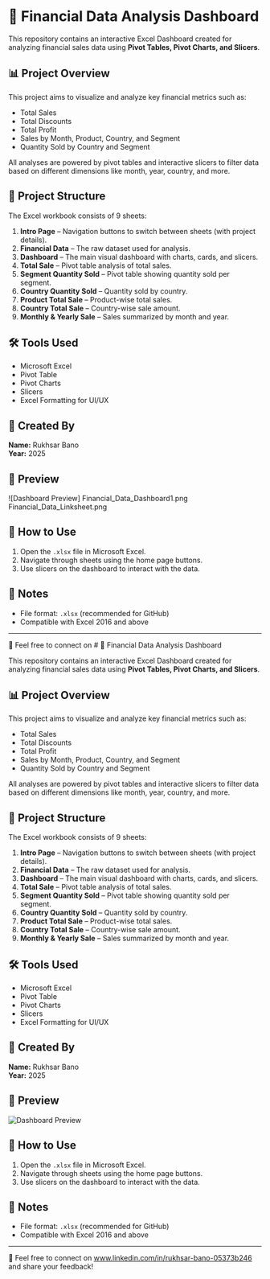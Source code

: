# 💼 Financial Data Analysis Dashboard

This repository contains an interactive Excel Dashboard created for analyzing financial sales data using **Pivot Tables, Pivot Charts, and Slicers**.

## 📊 Project Overview

This project aims to visualize and analyze key financial metrics such as:

- Total Sales
- Total Discounts
- Total Profit
- Sales by Month, Product, Country, and Segment
- Quantity Sold by Country and Segment

All analyses are powered by pivot tables and interactive slicers to filter data based on different dimensions like month, year, country, and more.

## 📁 Project Structure

The Excel workbook consists of 9 sheets:

1. **Intro Page** – Navigation buttons to switch between sheets (with project details).
2. **Financial Data** – The raw dataset used for analysis.
3. **Dashboard** – The main visual dashboard with charts, cards, and slicers.
4. **Total Sale** – Pivot table analysis of total sales.
5. **Segment Quantity Sold** – Pivot table showing quantity sold per segment.
6. **Country Quantity Sold** – Quantity sold by country.
7. **Product Total Sale** – Product-wise total sales.
8. **Country Total Sale** – Country-wise sale amount.
9. **Monthly & Yearly Sale** – Sales summarized by month and year.

## 🛠 Tools Used

- Microsoft Excel  
- Pivot Table  
- Pivot Charts  
- Slicers  
- Excel Formatting for UI/UX

## 👤 Created By

**Name:** Rukhsar Bano  
**Year:** 2025  

## 📸 Preview

![Dashboard Preview] 
Financial_Data_Dashboard1.png
Financial_Data_Linksheet.png


## 🚀 How to Use

1. Open the `.xlsx` file in Microsoft Excel.
2. Navigate through sheets using the home page buttons.
3. Use slicers on the dashboard to interact with the data.

## 📌 Notes

- File format: `.xlsx` (recommended for GitHub)
- Compatible with Excel 2016 and above

---

🔗 Feel free to connect on # 💼 Financial Data Analysis Dashboard

This repository contains an interactive Excel Dashboard created for analyzing financial sales data using **Pivot Tables, Pivot Charts, and Slicers**.

## 📊 Project Overview

This project aims to visualize and analyze key financial metrics such as:

- Total Sales
- Total Discounts
- Total Profit
- Sales by Month, Product, Country, and Segment
- Quantity Sold by Country and Segment

All analyses are powered by pivot tables and interactive slicers to filter data based on different dimensions like month, year, country, and more.

## 📁 Project Structure

The Excel workbook consists of 9 sheets:

1. **Intro Page** – Navigation buttons to switch between sheets (with project details).
2. **Financial Data** – The raw dataset used for analysis.
3. **Dashboard** – The main visual dashboard with charts, cards, and slicers.
4. **Total Sale** – Pivot table analysis of total sales.
5. **Segment Quantity Sold** – Pivot table showing quantity sold per segment.
6. **Country Quantity Sold** – Quantity sold by country.
7. **Product Total Sale** – Product-wise total sales.
8. **Country Total Sale** – Country-wise sale amount.
9. **Monthly & Yearly Sale** – Sales summarized by month and year.

## 🛠 Tools Used

- Microsoft Excel  
- Pivot Table  
- Pivot Charts  
- Slicers  
- Excel Formatting for UI/UX

## 👤 Created By

**Name:** Rukhsar Bano  
**Year:** 2025  

## 📸 Preview

![Dashboard Preview](dashboard-screenshot.png) <!-- Rename your screenshot to match -->

## 🚀 How to Use

1. Open the `.xlsx` file in Microsoft Excel.
2. Navigate through sheets using the home page buttons.
3. Use slicers on the dashboard to interact with the data.

## 📌 Notes

- File format: `.xlsx` (recommended for GitHub)
- Compatible with Excel 2016 and above

---

🔗 Feel free to connect on www.linkedin.com/in/rukhsar-bano-05373b246 and share your feedback!

 

